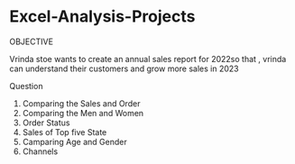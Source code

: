 # Excel-Analysis-Projects
OBJECTIVE

Vrinda stoe wants to create an annual sales report for 2022so that , vrinda can understand their customers and grow more sales in 2023

Question
1) Comparing the Sales and Order 
2) Comparing the Men and Women 
3) Order Status
4) Sales of Top five State
5) Camparing Age and Gender
6) Channels
